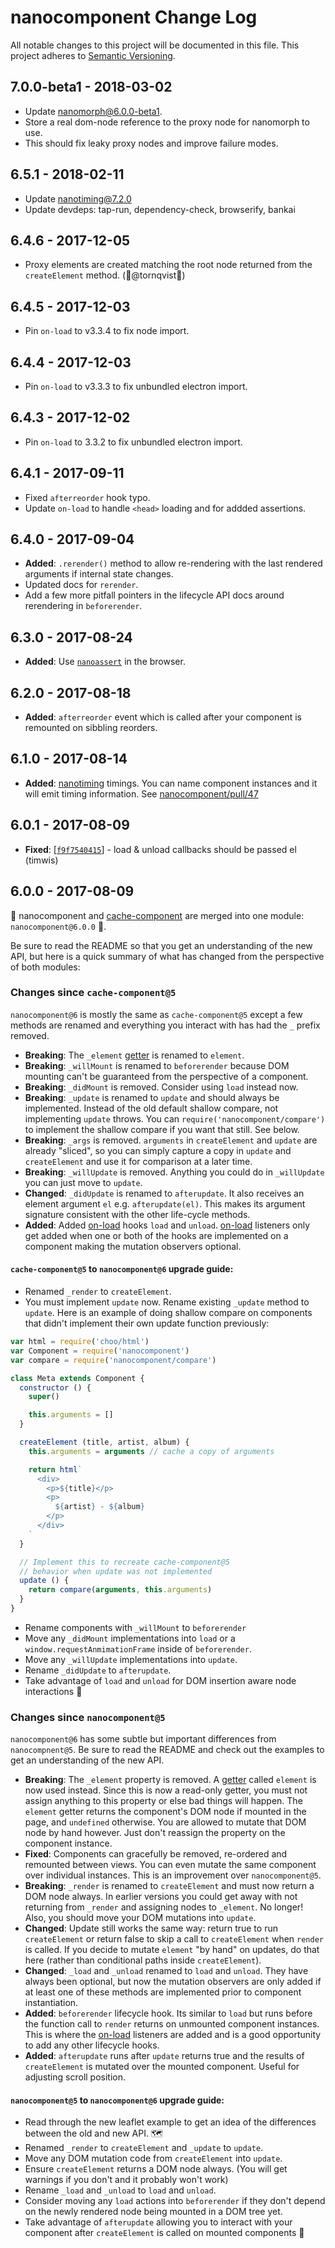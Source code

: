 # nanocomponent Change Log
All notable changes to this project will be documented in this file.
This project adheres to [Semantic Versioning](http://semver.org/).

## 7.0.0-beta1 - 2018-03-02
- Update nanomorph@6.0.0-beta1.
- Store a real dom-node reference to the proxy node for nanomorph to use.
- This should fix leaky proxy nodes and improve failure modes.

## 6.5.1 - 2018-02-11
- Update nanotiming@7.2.0
- Update devdeps: tap-run, dependency-check, browserify, bankai

## 6.4.6 - 2017-12-05
- Proxy elements are created matching the root node returned from the `createElement` method. (🙏@tornqvist🙏)

## 6.4.5 - 2017-12-03
- Pin `on-load` to v3.3.4 to fix node import.

## 6.4.4 - 2017-12-03
- Pin `on-load` to v3.3.3 to fix unbundled electron import.

## 6.4.3 - 2017-12-02
- Pin `on-load` to 3.3.2 to fix unbundled electron import.

## 6.4.1 - 2017-09-11
- Fixed `afterreorder` hook typo.
- Update `on-load` to handle `<head>` loading and for addded assertions.

## 6.4.0 - 2017-09-04

- **Added**: `.rerender()` method to allow re-rendering with the last rendered arguments if internal state changes.
- Updated docs for `rerender`.
- Add a few more pitfall pointers in the lifecycle API docs around rerendering in `beforerender`.

## 6.3.0 - 2017-08-24

- **Added**: Use [`nanoassert`](https://github.com/emilbayes/nanoassert) in the browser.

## 6.2.0 - 2017-08-18

- **Added**: `afterreorder` event which is called after your component is remounted on sibbling reorders.

## 6.1.0 - 2017-08-14

- **Added**: [nanotiming](https://github.com/choojs/nanotiming) timings.  You can name component instances and it will emit timing information. See [nanocomponent/pull/47](https://github.com/choojs/nanocomponent/pull/47)

## 6.0.1 - 2017-08-09

- **Fixed**: [[`f9f7540415`](https://github.com/choojs/nanocomponent/commit/f9f7540415)] - load & unload callbacks should be passed el (timwis)

## 6.0.0 - 2017-08-09

🎉 nanocomponent and [cache-component][cc] are merged into one module: `nanocomponent@6.0.0` 🎉.

Be sure to read the README so that you get an understanding of the new API, but here is a quick summary of what has changed from the perspective of both modules:

### Changes since `cache-component@5`

`nanocomponent@6` is mostly the same as `cache-component@5` except a few methods are renamed and everything you interact with has had the `_` prefix removed.

- **Breaking**: The `_element` [getter][getter] is renamed to `element`.
- **Breaking**: `_willMount` is renamed to `beforerender` because DOM mounting can't be guaranteed from the perspective of a component.
- **Breaking**: `_didMount` is removed.  Consider using `load` instead now.
- **Breaking**: `_update` is renamed to `update` and should always be implemented.  Instead of the old default shallow compare, not implementing `update` throws.  You can `require('nanocomponent/compare')` to implement the shallow compare if you want that still.  See below.
- **Breaking**: `_args` is removed.  `arguments` in `createElement` and `update` are already "sliced", so you can simply capture a copy in `update` and `createElement` and use it for comparison at a later time.
- **Breaking**: `_willUpdate` is removed.  Anything you could do in `_willUpdate` you can just move to `update`.
- **Changed**: `_didUpdate` is renamed to `afterupdate`.  It also receives an element argument `el` e.g. `afterupdate(el)`.  This makes its argument signature consistent with the other life-cycle methods.
- **Added**: Added [on-load][ol] hooks `load` and `unload`.  [on-load][ol] listeners only get added when one or both of the hooks are implemented on a component making the mutation observers optional.


#### `cache-component@5` to `nanocomponent@6` upgrade guide:

- Renamed `_render` to `createElement`.
- You must implement `update` now.  Rename existing `_update` method to `update`.  Here is an example of doing shallow compare on components that didn't implement their own update function previously:

```js
var html = require('choo/html')
var Component = require('nanocomponent')
var compare = require('nanocomponent/compare')

class Meta extends Component {
  constructor () {
    super()

    this.arguments = []
  }

  createElement (title, artist, album) {
    this.arguments = arguments // cache a copy of arguments

    return html`
      <div>
        <p>${title}</p>
        <p>
          ${artist} - ${album}
        </p>
      </div>
    `
  }

  // Implement this to recreate cache-component@5
  // behavior when update was not implemented
  update () {
    return compare(arguments, this.arguments)
  }
}

```

- Rename components with `_willMount` to `beforerender`
- Move any `_didMount` implementations into `load` or a `window.requestAnmimationFrame` inside of `beforerender`.
- Move any `_willUpdate` implementations into `update`.
- Rename `_didUpdate` to `afterupdate`.
- Take advantage of `load` and `unload` for DOM insertion aware node interactions 🙌

### Changes since `nanocomponent@5`

`nanocomponent@6` has some subtle but important differences from `nanocompnent@5`.  Be sure to read the README and check out the examples to get an understanding of the new API.

- **Breaking**: The `_element` property is removed.  A [getter][getter] called `element` is now used instead.  Since this is now a read-only getter, you must not assign anything to this property or else bad things will happen.  The `element` getter returns the component's DOM node if mounted in the page, and `undefined` otherwise.  You are allowed to mutate that DOM node by hand however.  Just don't reassign the property on the component instance.
- **Fixed**: Components can gracefully be removed, re-ordered and remounted between views.  You can even mutate the same component over individual instances.  This is an improvement over `nanocomponent@5`.
- **Breaking**: `_render` is renamed to `createElement` and must now return a DOM node always.  In earlier versions you could get away with not returning from `_render` and assigning nodes to `_element`.  No longer!  Also, you should move your DOM mutations into `update`.
- **Changed**: Update still works the same way: return true to run `createElement` or return false to skip a call to `createElement` when `render` is called.  If you decide to mutate `element` "by hand" on updates, do that here (rather than conditional paths inside `createElement`).
- **Changed**: `_load` and `_unload` renamed to `load` and `unload`. They have always been optional, but now the mutation observers are only added if at least one of these methods are implemented prior to component instantiation.
- **Added**: `beforerender` lifecycle hook.  Its similar to `load` but runs before the function call to `render` returns on unmounted component instances.  This is where the [on-load][ol] listeners are added and is a good opportunity to add any other lifecycle hooks.
- **Added**: `afterupdate` runs after `update` returns true and the results of `createElement` is mutated over the mounted component.  Useful for adjusting scroll position.

#### `nanocomponent@5` to `nanocomponent@6` upgrade guide:

- Read through the new leaflet example to get an idea of the differences between the old and new API. 🗺
- Renamed `_render` to `createElement` and `_update` to `update`.
- Move any DOM mutation code from `createElement` into `update`.
- Ensure `createElement` returns a DOM node always. (You will get warnings if you don't and it probably won't work)
- Rename `_load` and `_unload` to `load` and `unload`.
- Consider moving any `load` actions into `beforerender` if they don't depend on the newly rendered node being mounted in a DOM tree yet.
- Take advantage of `afterupdate` allowing you to interact with your component after `createElement` is called on mounted components 🙌

[ol]: https://github.com/shama/on-load
[cc]: https://github.com/hypermodules/cache-component
[bel]: http://ghub.io/bel
[nm]: http://ghub.io/nanomorph
[getter]: https://developer.mozilla.org/en-US/docs/Web/JavaScript/Reference/Functions/get
